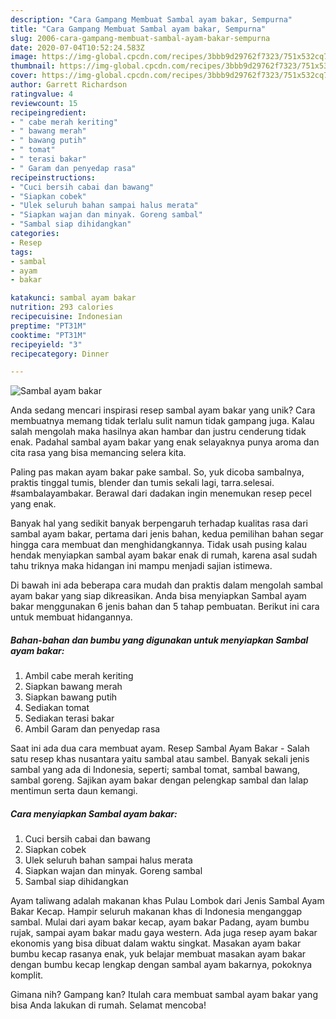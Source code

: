 ```yaml
---
description: "Cara Gampang Membuat Sambal ayam bakar, Sempurna"
title: "Cara Gampang Membuat Sambal ayam bakar, Sempurna"
slug: 2006-cara-gampang-membuat-sambal-ayam-bakar-sempurna
date: 2020-07-04T10:52:24.583Z
image: https://img-global.cpcdn.com/recipes/3bbb9d29762f7323/751x532cq70/sambal-ayam-bakar-foto-resep-utama.jpg
thumbnail: https://img-global.cpcdn.com/recipes/3bbb9d29762f7323/751x532cq70/sambal-ayam-bakar-foto-resep-utama.jpg
cover: https://img-global.cpcdn.com/recipes/3bbb9d29762f7323/751x532cq70/sambal-ayam-bakar-foto-resep-utama.jpg
author: Garrett Richardson
ratingvalue: 4
reviewcount: 15
recipeingredient:
- " cabe merah keriting"
- " bawang merah"
- " bawang putih"
- " tomat"
- " terasi bakar"
- " Garam dan penyedap rasa"
recipeinstructions:
- "Cuci bersih cabai dan bawang"
- "Siapkan cobek"
- "Ulek seluruh bahan sampai halus merata"
- "Siapkan wajan dan minyak. Goreng sambal"
- "Sambal siap dihidangkan"
categories:
- Resep
tags:
- sambal
- ayam
- bakar

katakunci: sambal ayam bakar 
nutrition: 293 calories
recipecuisine: Indonesian
preptime: "PT31M"
cooktime: "PT31M"
recipeyield: "3"
recipecategory: Dinner

---
```



![Sambal ayam bakar](https://img-global.cpcdn.com/recipes/3bbb9d29762f7323/751x532cq70/sambal-ayam-bakar-foto-resep-utama.jpg)

Anda sedang mencari inspirasi resep sambal ayam bakar yang unik? Cara membuatnya memang tidak terlalu sulit namun tidak gampang juga. Kalau salah mengolah maka hasilnya akan hambar dan justru cenderung tidak enak. Padahal sambal ayam bakar yang enak selayaknya punya aroma dan cita rasa yang bisa memancing selera kita.

Paling pas makan ayam bakar pake sambal. So, yuk dicoba sambalnya, praktis tinggal tumis, blender dan tumis sekali lagi, tarra.selesai. #sambalayambakar. Berawal dari dadakan ingin menemukan resep pecel yang enak.

Banyak hal yang sedikit banyak berpengaruh terhadap kualitas rasa dari sambal ayam bakar, pertama dari jenis bahan, kedua pemilihan bahan segar hingga cara membuat dan menghidangkannya. Tidak usah pusing kalau hendak menyiapkan sambal ayam bakar enak di rumah, karena asal sudah tahu triknya maka hidangan ini mampu menjadi sajian istimewa.


Di bawah ini ada beberapa cara mudah dan praktis dalam mengolah sambal ayam bakar yang siap dikreasikan. Anda bisa menyiapkan Sambal ayam bakar menggunakan 6 jenis bahan dan 5 tahap pembuatan. Berikut ini cara untuk membuat hidangannya.

<!--inarticleads1-->

##### Bahan-bahan dan bumbu yang digunakan untuk menyiapkan Sambal ayam bakar:

1. Ambil  cabe merah keriting
1. Siapkan  bawang merah
1. Siapkan  bawang putih
1. Sediakan  tomat
1. Sediakan  terasi bakar
1. Ambil  Garam dan penyedap rasa


Saat ini ada dua cara membuat ayam. Resep Sambal Ayam Bakar - Salah satu resep khas nusantara yaitu sambal atau sambel. Banyak sekali jenis sambal yang ada di Indonesia, seperti; sambal tomat, sambal bawang, sambal goreng. Sajikan ayam bakar dengan pelengkap sambal dan lalap mentimun serta daun kemangi. 

<!--inarticleads2-->

##### Cara menyiapkan Sambal ayam bakar:

1. Cuci bersih cabai dan bawang
1. Siapkan cobek
1. Ulek seluruh bahan sampai halus merata
1. Siapkan wajan dan minyak. Goreng sambal
1. Sambal siap dihidangkan


Ayam taliwang adalah makanan khas Pulau Lombok dari Jenis Sambal Ayam Bakar Kecap. Hampir seluruh makanan khas di Indonesia menganggap sambal. Mulai dari ayam bakar kecap, ayam bakar Padang, ayam bumbu rujak, sampai ayam bakar madu gaya western. Ada juga resep ayam bakar ekonomis yang bisa dibuat dalam waktu singkat. Masakan ayam bakar bumbu kecap rasanya enak, yuk belajar membuat masakan ayam bakar dengan bumbu kecap lengkap dengan sambal ayam bakarnya, pokoknya komplit. 

Gimana nih? Gampang kan? Itulah cara membuat sambal ayam bakar yang bisa Anda lakukan di rumah. Selamat mencoba!
